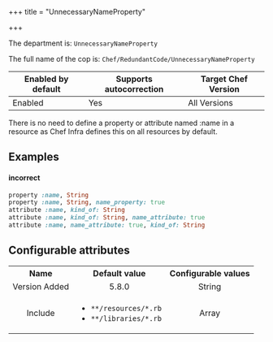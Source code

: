 +++
title = "UnnecessaryNameProperty"

+++

<!-- This content is automatically generated. See https://github.com/chef/chef-web-docs/blob/main/generated/README.md -->

The department is: `UnnecessaryNameProperty`

The full name of the cop is: `Chef/RedundantCode/UnnecessaryNameProperty`

| Enabled by default | Supports autocorrection | Target Chef Version |
| --- | --- | --- |
| Enabled | Yes | All Versions |

There is no need to define a property or attribute named :name in a resource as Chef Infra defines this on all resources by default.

## Examples


#### incorrect

```ruby
property :name, String
property :name, String, name_property: true
attribute :name, kind_of: String
attribute :name, kind_of: String, name_attribute: true
attribute :name, name_attribute: true, kind_of: String
```

## Configurable attributes

<table>
<tbody><tr>
<th>Name</th>
<th>Default value</th>
<th>Configurable values</th>
</tr>
<tr>
<td style="text-align:center">Version Added</td>
<td style="text-align:center">5.8.0</td>
<td style="text-align:center">String</td>
</tr>
<tr><td style="text-align:center">Include</td>
<td style="text-align:center"><ul>
<li><code>**/resources/*.rb</code></li>
<li><code>**/libraries/*.rb</code></li>
</ul>
</td>
<td style="text-align:center">Array</td>
</tr></tbody></table>
